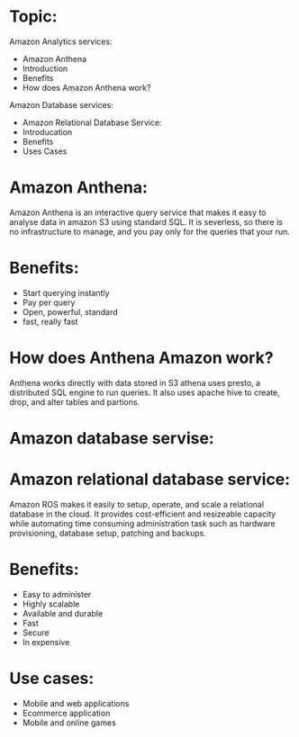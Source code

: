 # Topic:

Amazon Analytics services:

 - Amazon Anthena
 - Introduction
 - Benefits
 - How does Amazon Anthena work?

Amazon Database services:

 - Amazon Relational Database Service:
 - Introducation
 - Benefits
 - Uses Cases

# Amazon Anthena:

Amazon Anthena is an interactive query service that makes it easy to analyse data in amazon S3 using 
standard SQL. It is severless, so there is no infrastructure to manage, and you pay only for the queries
that your run.

# Benefits:

 - Start querying instantly
 - Pay per query
 - Open, powerful, standard
 - fast, really fast

# How does Anthena Amazon work?

Anthena works directly with data stored in S3 athena uses presto, a distributed SQL engine to run queries.
It also uses apache hive to create, drop, and alter tables and partions.

# Amazon database servise:

# Amazon relational database service:

Amazon ROS makes it easily to setup, operate, and scale a relational database in the cloud. It provides
cost-efficient and resizeable capacity while automating time consuming administration task such as hardware
provisioning, database setup, patching and backups.

# Benefits:

 - Easy to administer
 - Highly scalable
 - Available and durable
 - Fast
 - Secure
 - In expensive

# Use cases:

 - Mobile and web applications
 - Ecommerce application
 - Mobile and online games


